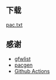 ## 下载
<a href="https://nodoccat.github.io/pac-auto-gen/pac.txt" download>pac.txt</a>

## 感谢
+ [gfwlist](https://github.com/gfwlist/gfwlist)
+ [pacgen](https://github.com/JinnLynn/genpac)
+ [Github Actions](https://github.com/features/actions)
